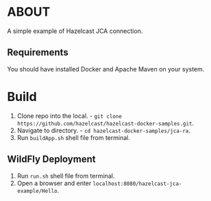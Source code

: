 <h1>ABOUT</h1>

A simple example of Hazelcast JCA connection.
 
<h2>Requirements</h2>

You should have installed Docker and Apache Maven on your system.


<h1>Build</h1>

1. Clone repo into the local. - `git clone https://github.com/hazelcast/hazelcast-docker-samples.git`.
2. Navigate to directory. - `cd hazelcast-docker-samples/jca-ra`.
3. Run `buildApp.sh` shell file from terminal.

<h2>WildFly Deployment</h2>

1. Run `run.sh` shell file from terminal.
2. Open a browser and enter `localhost:8080/hazelcast-jca-example/Hello`.
